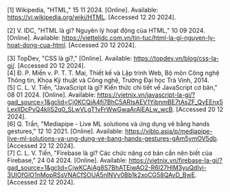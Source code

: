 [1]    Wikipedia, "HTML," 15 11 2024. [Online]. Available: https://vi.wikipedia.org/wiki/HTML. [Accessed 12 20 2024].  

[2]    V. IDC, "HTML là gì? Nguyên lý hoạt động của HTML," 10 09 2024. [Online]. Available: https://viettelidc.com.vn/tin-tuc/html-la-gi-nguyen-ly-hoat-dong-cua-html. [Accessed 20 12 2024].  

[3]    TopDev, "CSS là gì?," [Online]. Available: https://topdev.vn/blog/css-la-gi/. [Accessed 20 12 2024].  
[4]    Đ. P. Miền v. P. T. T. Mai, Thiết kế và Lập trình Web, Bộ môn Công nghệ Thông tin, Khoa Kỹ thuật và Công nghệ, Trường Đại học Trà Vinh, 2014.   
[5]    C. L. V. Tiến, "JavaScript là gì? Kiến thức chi tiết về JavaScript cơ bản," 08 01 2024. [Online]. Available: https://vietnix.vn/javascript-la-gi/?gad_source=1&gclid=Cj0KCQiA4fi7BhC5ARIsAEV1YibnmBE7tAsZF_QvEEnx5LexIIDcPyQ4kIiS2q0_SLwVLgT1yFrWwGwaArAlEALw_wcB. [Accessed 20 12 2024].  
[6]    Q. Trần, "Mediapipe - Live ML solutions và ứng dụng vẽ bằng hands gestures," 12 10 2021. [Online]. Available: https://viblo.asia/p/mediapipe-live-ml-solutions-va-ung-dung-ve-bang-hands-gestures-gAm5ymOV5db. [Accessed 22 12 2024].  
[7]    C. L. V. Tiến, "Firebase là gì? Các chức năng cơ bản cần nên biết của Firebase," 24 04 2024. [Online]. Available: https://vietnix.vn/firebase-la-gi/?gad_source=1&gclid=CjwKCAiAg8S7BhATEiwAO2-R6l27HlM3yuQdIvi-3UIOfGlO1nMopRSsVNACfSOUA5nlNVy0Bb1k2xoCG58QAvD_BwE. [Accessed 22 12 2024].  
